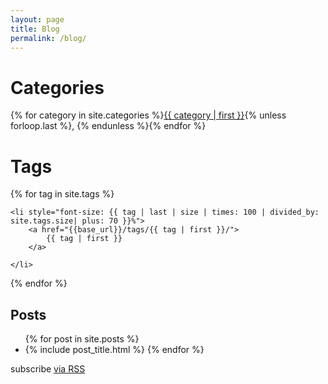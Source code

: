 ```yaml
---
layout: page
title: Blog
permalink: /blog/
---
```

<h1>Categories</h1>

{% for category in site.categories %}<a href="{{base_url}}/categories/{{ category | first}}/">{{ category | first }}</a>{% unless forloop.last %}, {% endunless %}{% endfor %}

<h1>Tags</h1>
<div class="tagcloud">
{% for tag in site.tags %}

    <li style="font-size: {{ tag | last | size | times: 100 | divided_by: site.tags.size| plus: 70 }}%">
        <a href="{{base_url}}/tags/{{ tag | first }}/">
            {{ tag | first }}
        </a>

    </li>
{% endfor %}
</div>
  <article class="post-content">
    <h1>Posts</h1>
    <ul class="post-list">
      {% for post in site.posts %}
        <li>
          {% include post_title.html %}    
      {% endfor %}
    </ul>

  </article>
<p class="rss-subscribe">subscribe <a href="http://feeds.feedburner.com/Geoexamples">via RSS</a></p>
